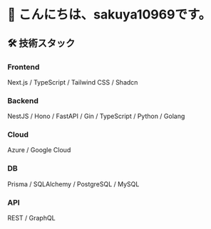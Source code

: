 # 👋 こんにちは、sakuya10969です。

## 🛠 技術スタック

### Frontend
Next.js / TypeScript / Tailwind CSS / Shadcn

### Backend
NestJS / Hono / FastAPI / Gin / TypeScript / Python / Golang

### Cloud
Azure / Google Cloud

### DB
Prisma / SQLAlchemy / PostgreSQL / MySQL

### API
REST / GraphQL
